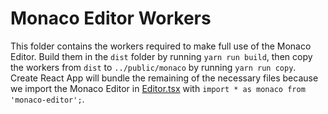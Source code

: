# Monaco Editor Workers

This folder contains the workers required to make full use of the Monaco Editor. Build them in the `dist` folder by running `yarn run build`, then copy the workers from `dist` to `../public/monaco` by running `yarn run copy`. Create React App will bundle the remaining of the necessary files because we import the Monaco Editor in [Editor.tsx](../src/components/Editor.tsx) with `import * as monaco from 'monaco-editor';`.
